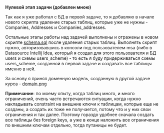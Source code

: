 **Нулевой этап задачи (добавлен мною)**

Так как я уже работал с БД в первой задаче, то я добавляю в начале нового скрипта удаление старых таблиц, которые уже не нужны - Companies, Addresses и Companies_addresses.

Остальные этапы работы над задачей выполнены и отражены в новом скрипте [schema.sql](schema.sql) после удаления старых таблиц. Выполнять скрипт нужно, авторизовавшись в консоли под пользователем msa (либо в Datasource Intellij Idea, который я создал для этого пользователя и БД users и схемы users_scheme) - то есть я буду придерживаться схемы users_scheme, созданной в первой задаче и создавать все таблицы именно в ней.

За основу я принял доменную модель, созданную в другой задаче курса - [domain.png](domain.png)

**Примечание**: по моему опыту, когда таблиц много, и много ограничений, очень часто встречаются ситуации, когда нужно накладывать constraint на внешние ключи к таблицам, которые еще не созданы, а создать их тоже не получается, потому что и у них свои ограничения и так далее. Поэтому гораздо удобнее сначала создать все таблицы без foreign keys, а уже в конце наложить все ограничения по внешним ключам отдельно, тогда путаницы не будет.